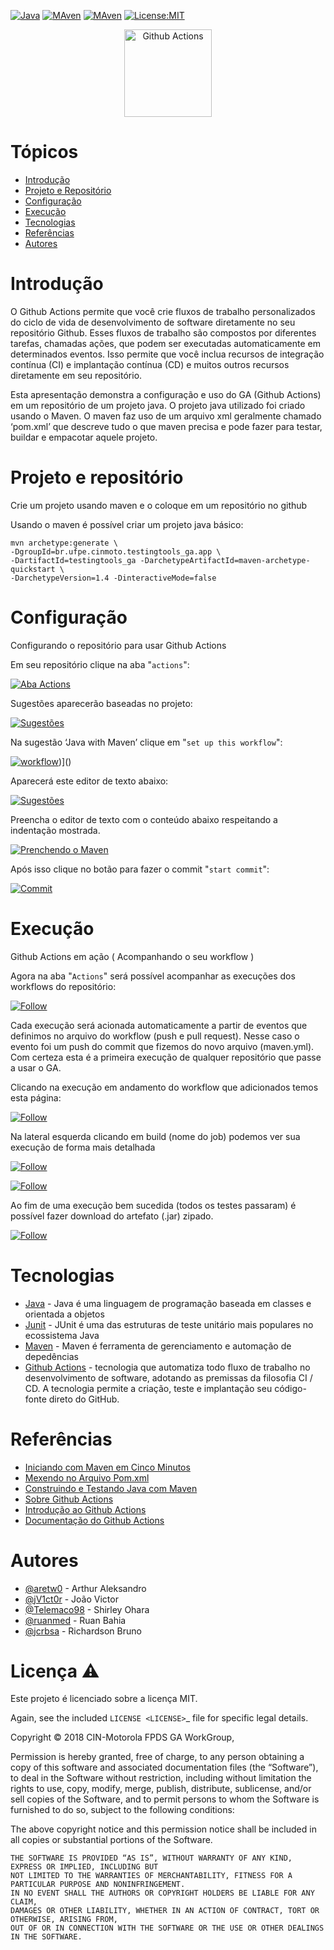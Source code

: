 [![Java](https://img.shields.io/badge/Language-java-yellow)]() [![MAven](https://img.shields.io/badge/Build-Maven-blue)]() [![MAven](https://img.shields.io/badge/Testing-JUnit5-yellow)](https://opensource.org/licenses/MIT) [![License:MIT](https://img.shields.io/github/license/aretw0/ga_tutorial)](https://opensource.org/licenses/MIT) 

<p align="center">
  <img alt="Github Actions" src="https://raw.githubusercontent.com/bettercap/media/master/logo.pnhttps://raw.githubusercontent.com/FDPS-CIN/images-readme/master/github_actions_logo_hd.png)" height="140" />
</p>

# Tópicos
  - [Introdução](README.md#introdução)
  - [Projeto e Repositório](README.md#projeto-e-repositório)
  - [Configuração](README.md#configuração)
  - [Execução](README.md#execução)
  - [Tecnologias](README.md#tecnologias)
  - [Referências](README.md#referências)
  - [Autores](README.md#autores)
  

# Introdução

O Github Actions permite que você crie fluxos de trabalho personalizados do ciclo de vida de desenvolvimento de software diretamente no seu repositório Github. Esses fluxos de trabalho são compostos por diferentes tarefas, chamadas ações, que podem ser executadas automaticamente em determinados eventos. Isso permite que você inclua recursos de integração contínua (CI) e implantação contínua (CD) e muitos outros recursos diretamente em seu repositório.

Esta apresentação demonstra a configuração e uso do GA (Github Actions) em um repositório de um projeto java. O projeto java utilizado foi criado usando o Maven. O maven faz uso de um arquivo xml geralmente chamado ‘pom.xml’ que descreve tudo o que maven precisa e pode fazer para testar, buildar e empacotar aquele projeto.

# Projeto e repositório 

Crie um projeto usando maven e o coloque em um repositório no github

Usando o maven é possível criar um projeto java básico:

```
mvn archetype:generate \ 
-DgroupId=br.ufpe.cinmoto.testingtools_ga.app \
-DartifactId=testingtools_ga -DarchetypeArtifactId=maven-archetype-quickstart \
-DarchetypeVersion=1.4 -DinteractiveMode=false
```

# Configuração 
Configurando o repositório para usar Github Actions

Em seu repositório clique na aba "`actions`":

[![Aba Actions](https://raw.githubusercontent.com/FDPS-CIN/images-readme/master/images_updated/1%20-%20actions.png)]()

Sugestões aparecerão baseadas no projeto:

[![Sugestões](https://raw.githubusercontent.com/FDPS-CIN/images-readme/master/images_updated/2%20-%20get_start.png)]()

Na sugestão ‘Java with Maven’ clique em  "`set up this workflow`":

[![workflow](https://raw.githubusercontent.com/FDPS-CIN/images-readme/master/images_updated/3%20-%20java_with_maven.png)]())]()

Aparecerá este editor de texto abaixo:

[![Sugestões](https://raw.githubusercontent.com/FDPS-CIN/images-readme/master/images_updated/4%20-%20editing_maven.yml.png)]()

Preencha o editor de texto com o conteúdo abaixo respeitando a indentação mostrada. 

[![Prenchendo o Maven](https://raw.githubusercontent.com/FDPS-CIN/images-readme/master/images_updated/5%20-%20preenchendo_maven.yml.png)]()

Após isso clique no botão para fazer o commit "`start commit`":

[![Commit](https://raw.githubusercontent.com/FDPS-CIN/images-readme/master/images_updated/6%20-%20start_commit.png)]()

# Execução 

Github Actions em ação ( Acompanhando o seu workflow )

Agora na aba "`Actions`" será possível acompanhar as execuções dos workflows do repositório:

[![Follow](https://raw.githubusercontent.com/FDPS-CIN/images-readme/master/images_updated/7%20-%20acompanhamento_dos_workflows.png)]()

Cada execução será acionada automaticamente a partir de eventos que definimos no arquivo do workflow (push e pull request). Nesse caso o evento foi um push do commit que fizemos do novo arquivo (maven.yml). Com certeza esta é a primeira execução de qualquer repositório que passe a usar o GA.

Clicando na execução em andamento do workflow que adicionados temos esta página:

[![Follow](https://raw.githubusercontent.com/FDPS-CIN/images-readme/master/images_updated/8%20-%20workflow_em_andamento.png)]() 

Na lateral esquerda clicando em build (nome do job) podemos ver sua execução de forma mais detalhada

[![Follow](https://raw.githubusercontent.com/FDPS-CIN/images-readme/master/images_updated/9%20-%20execu%C3%A7%C3%A3o_detalhada.png)]()

[![Follow](https://raw.githubusercontent.com/FDPS-CIN/images-readme/master/images_updated/10%20-%20execu%C3%A7%C3%A3o_detalhada.png)]() 

Ao fim de uma execução bem sucedida (todos os testes passaram) é possível fazer download do artefato (.jar) zipado.

[![Follow](https://raw.githubusercontent.com/FDPS-CIN/images-readme/master/images_updated/11%20-%20fim_da_execucao.png)]()

# Tecnologias

  - [Java](https://www.java.com/pt-BR/) - Java é uma linguagem de programação baseada em classes e orientada a objetos
  - [Junit](https://junit.org/junit5/) - JUnit é uma das estruturas de teste unitário mais populares no ecossistema Java
  - [Maven](https://maven.apache.org/) -  Maven é ferramenta de gerenciamento e automação de depedências
  - [Github Actions](https://github.com/features/actions) - tecnologia que automatiza todo fluxo de trabalho no desenvolvimento de software, adotando as premissas da filosofia CI / CD. A tecnologia permite a criação, teste e implantação seu código-fonte direto do GitHub.


# Referências

- [Iniciando com  Maven em Cinco Minutos](https://maven.apache.org/guides/getting-started/maven-in-five-minutes.html)
- [Mexendo no Arquivo Pom.xml](https://maven.apache.org/pom.html)
- [Construindo e Testando Java com Maven](https://docs.github.com/en/free-pro-team@latest/actions/guides/building-and-testing-java-with-maven)
- [Sobre Github Actions](https://github.com/features/actions)
- [Introdução ao Github Actions](https://gabrieltanner.org/blog/an-introduction-to-github-actions)
- [Documentação do Github Actions](https://docs.github.com/pt/free-pro-team@latest/actions)

# Autores
- [@aretw0](https://github.com/aretw0) - Arthur Aleksandro
- [@jV1ct0r](https://github.com/jV1ct0r) - João Victor
- [@Telemaco98](https://github.com/Telemaco98) - Shirley Ohara
- [@ruanmed](https://github.com/ruanmed) - Ruan Bahia
- [@jcrbsa](https://github.com/jcrbsa) - Richardson Bruno

# Licença :warning:
Este projeto é licenciado sobre a licença MIT.

Again, see the included `LICENSE <LICENSE>`_ file for specific legal details.

Copyright © 2018 CIN-Motorola FPDS GA WorkGroup,

Permission is hereby granted, free of charge, to any person obtaining a copy of this software and associated documentation files (the “Software”), to deal in the Software without restriction, including without limitation the rights to use, copy, modify, merge, publish, distribute, sublicense, and/or sell copies of the Software, and to permit persons to whom the Software is furnished to do so, subject to the following conditions:

The above copyright notice and this permission notice shall be included in all copies or substantial portions of the Software.

	THE SOFTWARE IS PROVIDED “AS IS”, WITHOUT WARRANTY OF ANY KIND, EXPRESS OR IMPLIED, INCLUDING BUT
	NOT LIMITED TO THE WARRANTIES OF MERCHANTABILITY, FITNESS FOR A PARTICULAR PURPOSE AND NONINFRINGEMENT. 
	IN NO EVENT SHALL THE AUTHORS OR COPYRIGHT HOLDERS BE LIABLE FOR ANY CLAIM, 
	DAMAGES OR OTHER LIABILITY, WHETHER IN AN ACTION OF CONTRACT, TORT OR OTHERWISE, ARISING FROM, 
	OUT OF OR IN CONNECTION WITH THE SOFTWARE OR THE USE OR OTHER DEALINGS IN THE SOFTWARE.


